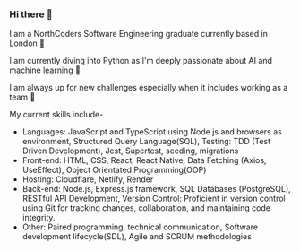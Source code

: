 ### Hi there 👋

I am a NorthCoders Software Engineering graduate currently based in London 🌆

I am currently diving into Python as I'm deeply passionate about AI and machine learning 🤖

I am always up for new challenges especially when it includes working as a team 🤝

 My current skills include-
* Languages: JavaScript and TypeScript using Node.js and browsers as environment, Structured Query Language(SQL), Testing: TDD (Test Driven Development), Jest, Supertest, seeding, migrations 
* Front-end: HTML, CSS, React, React Native, Data Fetching (Axios, UseEffect), Object Orientated Programming(OOP)
* Hosting: Cloudflare, Netlify, Render
* Back-end: Node.js, Express.js framework, SQL Databases (PostgreSQL), RESTful API Development,
Version Control: Proficient in version control using Git for tracking changes, collaboration, and maintaining code integrity.
* Other: Paired programming, technical communication, Software development lifecycle(SDL), Agile and SCRUM methodologies












